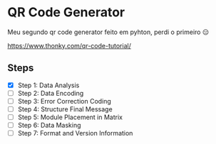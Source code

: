 # QR Code Generator
Meu segundo qr code generator feito em pyhton, perdi o primeiro 😑

https://www.thonky.com/qr-code-tutorial/

## Steps
- [x] Step 1: Data Analysis 
- [ ] Step 2: Data Encoding
- [ ] Step 3: Error Correction Coding
- [ ] Step 4: Structure Final Message
- [ ] Step 5: Module Placement in Matrix
- [ ] Step 6: Data Masking
- [ ] Step 7: Format and Version Information
